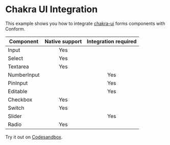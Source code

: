 # Chakra UI Integration

This example shows you how to integrate [chakra-ui](https://chakra-ui.com/docs/components) forms components with Conform.

| Component   | Native support | Integration required |
| ----------- | :------------: | :------------------: |
| Input       |      Yes       |                      |
| Select      |      Yes       |                      |
| Textarea    |      Yes       |                      |
| NumberInput |                |         Yes          |
| PinInput    |                |         Yes          |
| Editable    |                |         Yes          |
| Checkbox    |      Yes       |                      |
| Switch      |      Yes       |                      |
| Slider      |                |         Yes          |
| Radio       |      Yes       |                      |

<!-- sandbox src="/examples/chakra-ui" -->

Try it out on [Codesandbox](https://codesandbox.io/s/github/edmundhung/conform/tree/main/examples/chakra-ui).

<!-- /sandbox -->
